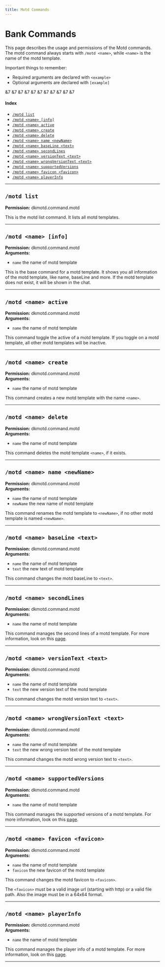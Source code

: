 ```yaml
---
title: Motd Commands
---
```


# Bank Commands

This page describes the usage and permissions of the Motd commands. The motd command always
starts with `/motd <name>`, while `<name>` is the name of the motd template.

Important things to remember:

* Required arguments are declared with ```<example>```
* Optional arguments are declared with ```[example]```


&7
&7
&7
&7
&7
&7
&7
&7
&7
&7
&7

#### Index

* [```/motd list```](#motd-list)
* [```/motd <name> [info]```](#motd-name-info)
* [```/motd <name> active```](#motd-name-active)
* [```/motd <name> create```](#motd-name-create)
* [```/motd <name> delete```](#motd-name-delete)
* [```/motd <name> name <newName>```](#motd-name-name-newname)
* [```/motd <name> baseLine <text>```](#motd-name-baseline-text)
* [```/motd <name> secondLines```](#motd-name-secondlines)
* [```/motd <name> versionText <text>```](#motd-name-versiontext-text)
* [```/motd <name> wrongVersionText <text>```](#motd-name-wrongversiontext-text)
* [```/motd <name> supportedVersions```](#motd-name-supportedversions)
* [```/motd <name> favicon <favicon>```](#bank-name-statement)
* [```/motd <name> playerInfo```](#bank-name-statement)
***

## **```/motd list```**

**Permission:** dkmotd.command.motd<br />

This is the motd list command. It lists all motd templates.

***

## **```/motd <name> [info]```**

**Permission:** dkmotd.command.motd<br />
**Arguments:**
* `name` the name of motd template

This is the base command for a motd template. It shows you all information of the motd template, like name, baseLine and more.
If the motd template does not exist, it will be shown in the chat.

***

## **```/motd <name> active```**

**Permission:** dkmotd.command.motd<br />
**Arguments:**
* `name` the name of motd template

This command toggle the active of a motd template. If you toggle on a motd template, all other motd templates will be inactive.

***

## **```/motd <name> create```**

**Permission:** dkmotd.command.motd<br />
**Arguments:**
* `name` the name of motd template

This command creates a new motd template with the name ``<name>``.

***

## **```/motd <name> delete```**

**Permission:** dkmotd.command.motd<br />
**Arguments:**
* `name` the name of motd template

This command deletes the motd template ``<name>``, if it exists.

***

## **```/motd <name> name <newName>```**

**Permission:** dkmotd.command.motd<br />
**Arguments:**
* `name` the name of motd template
* `newName` the new name of motd template

This command renames the motd template to ``<newName>``, if no other motd template is named `<newName>`.

***

## **```/motd <name> baseLine <text>```**

**Permission:** dkmotd.command.motd<br />
**Arguments:**
* `name` the name of motd template
* `text` the new text of motd template

This command changes the motd baseLine to ``<text>``.

***

## **```/motd <name> secondLines```**

**Permission:** dkmotd.command.motd<br />
**Arguments:**
* `name` the name of motd template

This command manages the second lines of a motd template. For more information, look on this [page](motd-secondLines-commands.md).

***

## **```/motd <name> versionText <text>```**

**Permission:** dkmotd.command.motd<br />
**Arguments:**
* `name` the name of motd template
* `text` the new version text of the motd template

This command changes the motd version text to ``<text>``.

***

## **```/motd <name> wrongVersionText <text>```**

**Permission:** dkmotd.command.motd<br />
**Arguments:**
* `name` the name of motd template
* `text` the new wrong version text of the motd template

This command changes the motd wrong version text to ``<text>``.

***

## **```/motd <name> supportedVersions```**

**Permission:** dkmotd.command.motd<br />
**Arguments:**
* `name` the name of motd template

This command manages the supported versions of a motd template. For more information, look on this [page](motd-supportedVersions-commands.md).

***

## **```/motd <name> favicon <favicon>```**

**Permission:** dkmotd.command.motd<br />
**Arguments:**
* `name` the name of motd template
* `favicon` the new favicon of the motd template

This command changes the motd favicon to ``<favicon>``.

The ``<favicon>`` must be a valid image url (starting with http) or a valid file path.
Also the image must be in a 64x64 format.
***

## **```/motd <name> playerInfo```**

**Permission:** dkmotd.command.motd<br />
**Arguments:**
* `name` the name of motd template

This command manages the player info of a motd template. For more information, look on this [page](motd-playerInfo-commands.md).

***